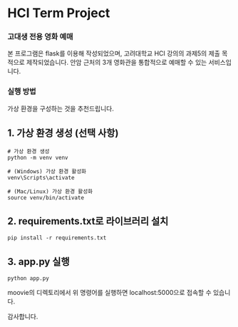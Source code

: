 # HCI Term Project

### 고대생 전용 영화 예매

본 프로그램은 flask를 이용해 작성되었으며, 고려대학교 HCI 강의의 과제5의 제출 목적으로 제작되었습니다.
안암 근처의 3개 영화관을 통합적으로 예매할 수 있는 서비스입니다.

### 실행 방법
가상 환경을 구성하는 것을 추천드립니다.

## 1. 가상 환경 생성 (선택 사항)
```
# 가상 환경 생성
python -m venv venv

# (Windows) 가상 환경 활성화
venv\Scripts\activate

# (Mac/Linux) 가상 환경 활성화
source venv/bin/activate
```

## 2. requirements.txt로 라이브러리 설치
```
pip install -r requirements.txt
```

## 3. app.py 실행
```
python app.py
```
moovie의 디렉토리에서 위 명령어를 실행하면
localhost:5000으로 접속할 수 있습니다.

감사합니다.

